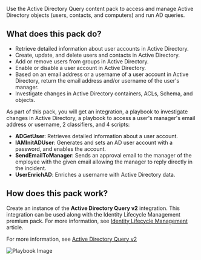 Use the Active Directory Query content pack to access and manage Active Directory objects (users, contacts, and computers) and run AD queries.


## What does this pack do?
- Retrieve detailed information about user accounts in Active Directory. 
- Create, update, and delete users and contacts in Active Directory.
- Add or remove users from groups in Active Directory.
- Enable or disable a user account in Active Directory.
- Based on an email address or a username of a user account in Active Directory, return the email address and/or username of the user's manager.
- Investigate changes in Active Directory containers, ACLs, Schema, and objects.


As part of this pack, you will get an integration, a playbook to investigate changes in Active Directory, a playbook to access a user's manager's email address or username, 2 classifiers, and 4 scripts:
- **ADGetUser**: Retrieves detailed information about a user account. 
- **IAMInitADUser**: Generates and sets an AD user account with a password, and enables the account. 
- **SendEmailToManager**: Sends an approval email to the manager of the employee with the given email allowing the manager to reply directly in the incident.
- **UserEnrichAD**: Enriches a username with Active Directory data.

## How does this pack work?
Create an instance of the **Active Directory Query v2** integration.
This integration can be used along with the Identity Lifecycle Management premium pack. For more information, see [Identity Lifecycle Management](https://xsoar.pan.dev/docs/reference/articles/identity-lifecycle-management) article.

For more information, see [Active Directory Query v2](https://xsoar.pan.dev/docs/reference/integrations/active-directory-query-v2)

![Playbook Image](../../doc_files/Active_Directory_-_Get_User_Manager_Details.png)
